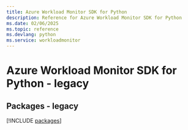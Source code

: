 ```yaml
---
title: Azure Workload Monitor SDK for Python
description: Reference for Azure Workload Monitor SDK for Python
ms.date: 02/06/2025
ms.topic: reference
ms.devlang: python
ms.service: workloadmonitor
---
```

# Azure Workload Monitor SDK for Python - legacy
## Packages - legacy
[!INCLUDE [packages](workload-monitor-index.md)]